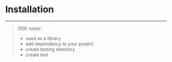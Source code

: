 # Installation

---

> DDE notes:
>
> - used as a library
> - add dependency to your project
> - create testing directory
> - create test
